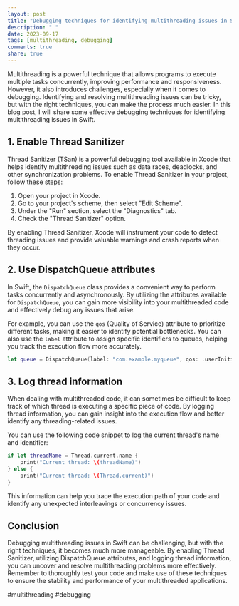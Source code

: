```yaml
---
layout: post
title: "Debugging techniques for identifying multithreading issues in Swift"
description: " "
date: 2023-09-17
tags: [multithreading, debugging]
comments: true
share: true
---
```


Multithreading is a powerful technique that allows programs to execute multiple tasks concurrently, improving performance and responsiveness. However, it also introduces challenges, especially when it comes to debugging. Identifying and resolving multithreading issues can be tricky, but with the right techniques, you can make the process much easier. In this blog post, I will share some effective debugging techniques for identifying multithreading issues in Swift.

## 1. Enable Thread Sanitizer

Thread Sanitizer (TSan) is a powerful debugging tool available in Xcode that helps identify multithreading issues such as data races, deadlocks, and other synchronization problems. To enable Thread Sanitizer in your project, follow these steps:

1. Open your project in Xcode.
2. Go to your project's scheme, then select "Edit Scheme".
3. Under the "Run" section, select the "Diagnostics" tab.
4. Check the "Thread Sanitizer" option.

By enabling Thread Sanitizer, Xcode will instrument your code to detect threading issues and provide valuable warnings and crash reports when they occur.

## 2. Use DispatchQueue attributes

In Swift, the `DispatchQueue` class provides a convenient way to perform tasks concurrently and asynchronously. By utilizing the attributes available for `DispatchQueue`, you can gain more visibility into your multithreaded code and effectively debug any issues that arise.

For example, you can use the `qos` (Quality of Service) attribute to prioritize different tasks, making it easier to identify potential bottlenecks. You can also use the `label` attribute to assign specific identifiers to queues, helping you track the execution flow more accurately.

```swift
let queue = DispatchQueue(label: "com.example.myqueue", qos: .userInitiated)
```

## 3. Log thread information

When dealing with multithreaded code, it can sometimes be difficult to keep track of which thread is executing a specific piece of code. By logging thread information, you can gain insight into the execution flow and better identify any threading-related issues.

You can use the following code snippet to log the current thread's name and identifier:

```swift
if let threadName = Thread.current.name {
    print("Current thread: \(threadName)")
} else {
    print("Current thread: \(Thread.current)")
}
```

This information can help you trace the execution path of your code and identify any unexpected interleavings or concurrency issues.

## Conclusion

Debugging multithreading issues in Swift can be challenging, but with the right techniques, it becomes much more manageable. By enabling Thread Sanitizer, utilizing DispatchQueue attributes, and logging thread information, you can uncover and resolve multithreading problems more effectively. Remember to thoroughly test your code and make use of these techniques to ensure the stability and performance of your multithreaded applications.

#multithreading #debugging